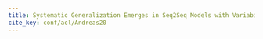 ```yaml
---
title: Systematic Generalization Emerges in Seq2Seq Models with Variability in Data
cite_key: conf/acl/Andreas20
---
```

